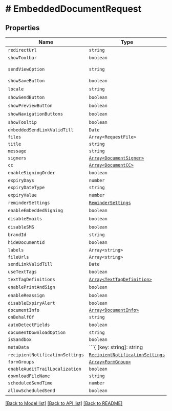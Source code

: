 # # EmbeddedDocumentRequest



## Properties

Name | Type | Description | Notes
------------ | ------------- | ------------- | -------------
| `redirectUrl` | ```string``` |   |  |
| `showToolbar` | ```boolean``` |   |  [default to false] |
| `sendViewOption` | ```string``` |   |  [default to SendViewOptionEnum.PreparePage] |
| `showSaveButton` | ```boolean``` |   |  [default to true] |
| `locale` | ```string``` |   |  [default to LocaleEnum.En] |
| `showSendButton` | ```boolean``` |   |  [default to true] |
| `showPreviewButton` | ```boolean``` |   |  [default to true] |
| `showNavigationButtons` | ```boolean``` |   |  [default to true] |
| `showTooltip` | ```boolean``` |   |  [default to false] |
| `embeddedSendLinkValidTill` | ```Date``` |   |  |
| `files` | ```Array<RequestFile>``` |   |  |
| `title` | ```string``` |   |  |
| `message` | ```string``` |   |  |
| `signers` | [```Array<DocumentSigner>```](DocumentSigner.md) |   |  |
| `cc` | [```Array<DocumentCC>```](DocumentCC.md) |   |  |
| `enableSigningOrder` | ```boolean``` |   |  [default to false] |
| `expiryDays` | ```number``` |   |  |
| `expiryDateType` | ```string``` |   |  |
| `expiryValue` | ```number``` |   |  [default to 60] |
| `reminderSettings` | [```ReminderSettings```](ReminderSettings.md) |   |  |
| `enableEmbeddedSigning` | ```boolean``` |   |  [default to false] |
| `disableEmails` | ```boolean``` |   |  [default to false] |
| `disableSMS` | ```boolean``` |   |  [default to false] |
| `brandId` | ```string``` |   |  |
| `hideDocumentId` | ```boolean``` |   |  [default to false] |
| `labels` | ```Array<string>``` |   |  |
| `fileUrls` | ```Array<string>``` |   |  |
| `sendLinkValidTill` | ```Date``` |   |  |
| `useTextTags` | ```boolean``` |   |  [default to false] |
| `textTagDefinitions` | [```Array<TextTagDefinition>```](TextTagDefinition.md) |   |  |
| `enablePrintAndSign` | ```boolean``` |   |  [default to false] |
| `enableReassign` | ```boolean``` |   |  [default to true] |
| `disableExpiryAlert` | ```boolean``` |   |  |
| `documentInfo` | [```Array<DocumentInfo>```](DocumentInfo.md) |   |  |
| `onBehalfOf` | ```string``` |   |  |
| `autoDetectFields` | ```boolean``` |   |  [default to false] |
| `documentDownloadOption` | ```string``` |   |  |
| `isSandbox` | ```boolean``` |   |  |
| `metaData` | ```{ [key: string]: string | null; }``` |   |  |
| `recipientNotificationSettings` | [```RecipientNotificationSettings```](RecipientNotificationSettings.md) |   |  |
| `formGroups` | [```Array<FormGroup>```](FormGroup.md) |   |  |
| `enableAuditTrailLocalization` | ```boolean``` |   |  |
| `downloadFileName` | ```string``` |   |  |
| `scheduledSendTime` | ```number``` |   |  |
| `allowScheduledSend` | ```boolean``` |   |  [default to false] |

[[Back to Model list]](../README.md#models) [[Back to API list]](../README.md#api-endpoints) [[Back to README]](../README.md)
